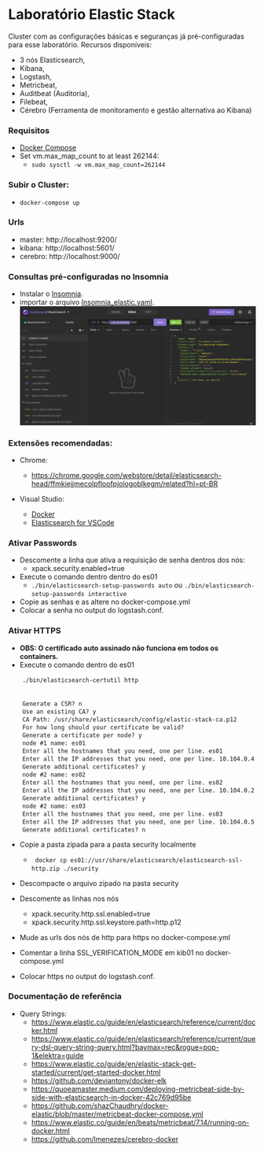 # Laboratório Elastic Stack
Cluster com as configurações básicas e seguranças já pré-configuradas para esse laboratório. 
Recursos disponíveis:
  - 3 nós Elasticsearch, 
  - Kibana, 
  - Logstash, 
  - Metricbeat, 
  - Auditbeat (Auditoria), 
  - Filebeat, 
  - Cérebro (Ferramenta de monitoramento e gestão alternativa ao Kibana)

### Requisitos
- [Docker Compose](https://docs.docker.com/compose/install/)
- Set vm.max_map_count to at least 262144:
  - ` sudo sysctl -w vm.max_map_count=262144 `

### Subir o Cluster:
- ` docker-compose up `

### Urls
- master: http://localhost:9200/
- kibana: http://localhost:5601/
- cerebro: http://localhost:9000/

### Consultas pré-configuradas no Insomnia
- Instalar o [Insomnia](https://insomnia.rest/download).
- importar o arquivo [Insomnia_elastic.yaml](assets/Insomnia_elastic.yaml).
![](assets/insomnia.png)

### Extensões recomendadas:
- Chrome:
  - https://chrome.google.com/webstore/detail/elasticsearch-head/ffmkiejjmecolpfloofpjologoblkegm/related?hl=pt-BR

- Visual Studio:
  - [Docker](https://marketplace.visualstudio.com/items?itemName=ms-azuretools.vscode-docker)
  - [Elasticsearch for VSCode](https://marketplace.visualstudio.com/items?itemName=ria.elastic)

### Ativar Passwords
- Descomente a linha que ativa a requisição de senha dentros dos nós:
  - xpack.security.enabled=true
- Execute o comando dentro dentro do es01
  - ``` ./bin/elasticsearch-setup-passwords auto ```  ou ``` ./bin/elasticsearch-setup-passwords interactive ```
- Copie as senhas e as altere no docker-compose.yml
- Colocar a senha no output do logstash.conf.

### Ativar HTTPS 
- **OBS: O certificado auto assinado não funciona em todos os containers.**
- Execute o comando dentro do es01 
``` 
    ./bin/elasticsearch-certutil http 


    Generate a CSR? n
    Use an existing CA? y
    CA Path: /usr/share/elasticsearch/config/elastic-stack-ca.p12
    For how long should your certificate be valid?
    Generate a certificate per node? y
    node #1 name: es01
    Enter all the hostnames that you need, one per line. es01
    Enter all the IP addresses that you need, one per line. 10.104.0.4
    Generate additional certificates? y
    node #2 name: es02
    Enter all the hostnames that you need, one per line. es02
    Enter all the IP addresses that you need, one per line. 10.104.0.2
    Generate additional certificates? y
    node #2 name: es03
    Enter all the hostnames that you need, one per line. es03
    Enter all the IP addresses that you need, one per line. 10.104.0.5
    Generate additional certificates? n
```
- Copie a pasta zipada para a pasta security localmente
  - ``` docker cp es01://usr/share/elasticsearch/elasticsearch-ssl-http.zip ./security```

- Descompacte o arquivo zipado na pasta security

- Descomente as linhas nos nós
   - xpack.security.http.ssl.enabled=true
   - xpack.security.http.ssl.keystore.path=http.p12

- Mude as urls dos nós de http para https no docker-compose.yml  
- Comentar a linha SSL_VERIFICATION_MODE em kib01 no docker-compose.yml 
- Colocar https no output do logstash.conf.
### Documentação de referência
- Query Strings:
  - https://www.elastic.co/guide/en/elasticsearch/reference/current/docker.html
  - https://www.elastic.co/guide/en/elasticsearch/reference/current/query-dsl-query-string-query.html?baymax=rec&rogue=pop-1&elektra=guide
  - https://www.elastic.co/guide/en/elastic-stack-get-started/current/get-started-docker.html
  - https://github.com/deviantony/docker-elk
  - https://quoeamaster.medium.com/deploying-metricbeat-side-by-side-with-elasticsearch-in-docker-42c769d95be
  - https://github.com/shazChaudhry/docker-elastic/blob/master/metricbeat-docker-compose.yml
  - https://www.elastic.co/guide/en/beats/metricbeat/7.14/running-on-docker.html
  - https://github.com/lmenezes/cerebro-docker
